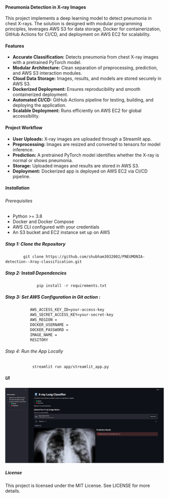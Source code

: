 #### Pneumonia Detection in X-ray Images
This project implements a deep learning model to detect pneumonia in chest X-rays. The solution is designed with modular programming principles, leverages AWS S3 for data storage, Docker for containerization, GitHub Actions for CI/CD, and deployment on AWS EC2 for scalability.
#### Features
- **Accurate Classification:** Detects pneumonia from chest X-ray images with a pretrained PyTorch model.
- **Modular Architecture:** Clean separation of preprocessing, prediction, and AWS S3 interaction modules.
- **Cloud Data Storage:** Images, results, and models are stored securely in AWS S3.
- **Dockerized Deployment:** Ensures reproducibility and smooth containerized deployment.
- **Automated CI/CD:** GitHub Actions pipeline for testing, building, and deploying the application.
- **Scalable Deployment:** Runs efficiently on AWS EC2 for global accessibility.

#### Project Workflow
- **User Uploads:** X-ray images are uploaded through a Streamlit app.
- **Preprocessing:** Images are resized and converted to tensors for model inference.
- **Prediction:** A pretrained PyTorch model identifies whether the X-ray is normal or shows pneumonia.
- **Storage:** Uploaded images and results are stored in AWS S3.
- **Deployment:** Dockerized app is deployed on AWS EC2 via CI/CD pipeline.


##### Installation
###### Prerequisites
- Python >= 3.8
- Docker and Docker Compose
- AWS CLI configured with your credentials
- An S3 bucket and EC2 instance set up on AWS

##### Step 1: Clone the Repository
            git clone https://github.com/shubham3032002/PNEUMONIA-detection--Xray-classification.git

#####  Step 2: Install Dependencies       
                  pip install -r requirements.txt

##### Step 3: Set AWS Configuration in Git action   :
               AWS_ACCESS_KEY_ID=your-access-key
               AWS_SECRET_ACCESS_KEY=your-secret-key
               AWS_REGION = 
               DOCKER_USERNAME =
               DOCKER_PASSWORD =
               IMAGE_NAME =
               RESITORY
###### Step 4: Run the App Locally
                streamlit run app/streamlit_app.py

               

              
##### UI
![alt text](image.png)





      
##### License
This project is licensed under the MIT License. See LICENSE for more details.

